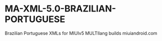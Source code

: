 MA-XML-5.0-BRAZILIAN-PORTUGUESE
===============================

Brazilian Portuguese XMLs for MIUIv5 MULTIlang builds miuiandroid.com